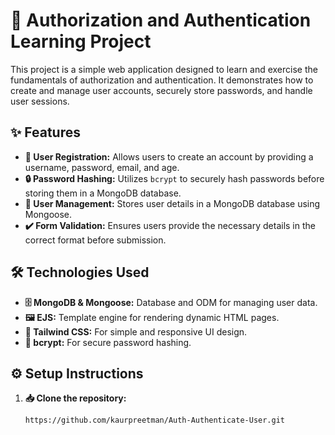 # **🚀 Authorization and Authentication Learning Project**

This project is a simple web application designed to learn and exercise the fundamentals of authorization and authentication. It demonstrates how to create and manage user accounts, securely store passwords, and handle user sessions.



## **✨ Features**
- **📝 User Registration:** Allows users to create an account by providing a username, password, email, and age.
- **🔒 Password Hashing:** Utilizes `bcrypt` to securely hash passwords before storing them in a MongoDB database.
- **📁 User Management:** Stores user details in a MongoDB database using Mongoose.
- **✔️ Form Validation:** Ensures users provide the necessary details in the correct format before submission.

## **🛠 Technologies Used**

- **🗄 MongoDB & Mongoose:** Database and ODM for managing user data.
- **🖼 EJS:** Template engine for rendering dynamic HTML pages.
- **🎨 Tailwind CSS:** For simple and responsive UI design.
- **🔐 bcrypt:** For secure password hashing.

## **⚙️ Setup Instructions**

1. **📥 Clone the repository:**
   ```bash
   https://github.com/kaurpreetman/Auth-Authenticate-User.git
